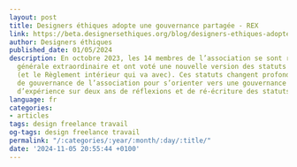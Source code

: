 ```yaml
---
layout: post
title: Designers éthiques adopte une gouvernance partagée - REX
link: https://beta.designersethiques.org/blog/designers-ethiques-adopte-une-gouvernance-partagee-rex
author: Designers éthiques
published_date: 01/05/2024
description: En octobre 2023, les 14 membres de l’association se sont réunis en Assemblée
  générale extraordinaire et ont voté une nouvelle version des statuts de l’association
  (et le Règlement intérieur qui va avec). Ces statuts changent profondément l’architecture
  de gouvernance de l’association pour s’orienter vers une gouvernance partagée. Retour
  d’expérience sur deux ans de réflexions et de ré-écriture des statuts de l’association.
language: fr
categories:
- articles
tags: design freelance travail
og-tags: design freelance travail
permalink: "/:categories/:year/:month/:day/:title/"
date: '2024-11-05 20:55:44 +0100'
---
```

